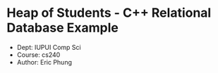 # Heap of Students - C++ Relational Database Example

- Dept: IUPUI Comp Sci
- Course: cs240
- Author: Eric Phung
